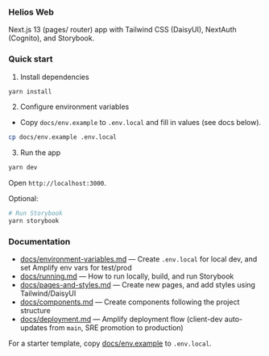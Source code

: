 ### Helios Web

Next.js 13 (pages/ router) app with Tailwind CSS (DaisyUI), NextAuth (Cognito), and Storybook.

### Quick start

1) Install dependencies

```bash
yarn install
```

2) Configure environment variables

- Copy `docs/env.example` to `.env.local` and fill in values (see docs below).

```bash
cp docs/env.example .env.local
```

3) Run the app

```bash
yarn dev
```

Open `http://localhost:3000`.

Optional:

```bash
# Run Storybook
yarn storybook
```

### Documentation

- [docs/environment-variables.md](docs/environment-variables.md) — Create `.env.local` for local dev, and set Amplify env vars for test/prod
- [docs/running.md](docs/running.md) — How to run locally, build, and run Storybook
- [docs/pages-and-styles.md](docs/pages-and-styles.md) — Create new pages, and add styles using Tailwind/DaisyUI
- [docs/components.md](docs/components.md) — Create components following the project structure
- [docs/deployment.md](docs/deployment.md) — Amplify deployment flow (client-dev auto-updates from `main`, SRE promotion to production)

For a starter template, copy [docs/env.example](docs/env.example) to `.env.local`.
